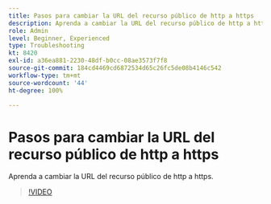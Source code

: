 ```yaml
---
title: Pasos para cambiar la URL del recurso público de http a https
description: Aprenda a cambiar la URL del recurso público de http a https.
role: Admin
level: Beginner, Experienced
type: Troubleshooting
kt: 8420
exl-id: a36ea881-2230-48df-b0cc-08ae3573f7f8
source-git-commit: 184cd4469cd6872534d65c26fc5de08b4146c542
workflow-type: tm+mt
source-wordcount: '44'
ht-degree: 100%

---
```


# Pasos para cambiar la URL del recurso público de http a https

Aprenda a cambiar la URL del recurso público de http a https.

>[!VIDEO](https://video.tv.adobe.com/v/335973?quality=12)
